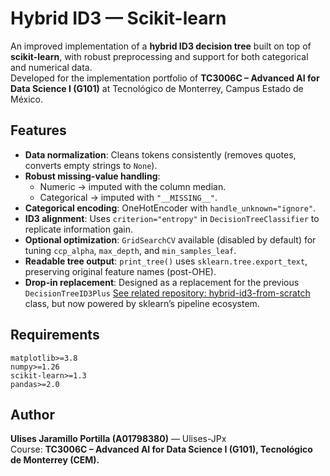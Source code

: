 # Hybrid ID3 — Scikit-learn

An improved implementation of a **hybrid ID3 decision tree** built on top of **scikit-learn**, with robust preprocessing and support for both categorical and numerical data.  
Developed for the implementation portfolio of **TC3006C – Advanced AI for Data Science I (G101)** at Tecnológico de Monterrey, Campus Estado de México.

## Features

- **Data normalization**: Cleans tokens consistently (removes quotes, converts empty strings to `None`).  
- **Robust missing-value handling**:  
  - Numeric → imputed with the column median.  
  - Categorical → imputed with `"__MISSING__"`.  
- **Categorical encoding**: OneHotEncoder with `handle_unknown="ignore"`.  
- **ID3 alignment**: Uses `criterion="entropy"` in `DecisionTreeClassifier` to replicate information gain.  
- **Optional optimization**: `GridSearchCV` available (disabled by default) for tuning `ccp_alpha`, `max_depth`, and `min_samples_leaf`.  
- **Readable tree output**: `print_tree()` uses `sklearn.tree.export_text`, preserving original feature names (post-OHE).  
- **Drop-in replacement**: Designed as a replacement for the previous `DecisionTreeID3Plus` [See related repository: hybrid-id3-from-scratch](https://github.com/Ulises-JPx/hybrid-id3-from-scratch)  class, but now powered by sklearn’s pipeline ecosystem.  

## Requirements

```text
matplotlib>=3.8
numpy>=1.26
scikit-learn>=1.3
pandas>=2.0
```

## Author

**Ulises Jaramillo Portilla (A01798380)** — Ulises-JPx  
Course: **TC3006C – Advanced AI for Data Science I (G101), Tecnológico de Monterrey (CEM).**

